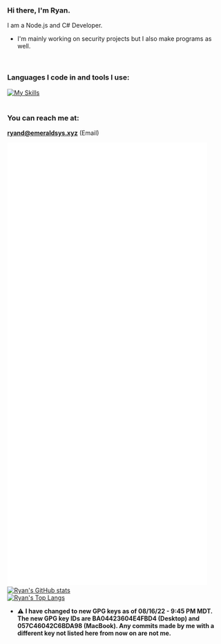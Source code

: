 ### Hi there, I'm Ryan.
I am a Node.js and C# Developer.
<br>
- I'm mainly working on security projects but I also make programs as well.
<br>

### Languages I code in and tools I use:
[![My Skills](https://skillicons.dev/icons?i=cs,cpp,net,ts,react,nextjs,gatsby,js,nodejs,electron,express,mongo,mysql,html,css,markdown,lua,java,androidstudio,vscode,visualstudio,git,github,githubactions,gitlab,docker,linux,nginx,aws,gcp,azure,cloudflare,vercel,netlify,aftereffects,photoshop,stackoverflow,discord,twitter,linkedin,mastodon)](https://skillicons.dev/)
<br>
<br>


### You can reach me at:
<b>ryand@emeraldsys.xyz</b> (Email)
<br>

![Metrics](/github-metrics.svg)
[![Ryan's GitHub stats](https://github-readme-stats-git-masterrstaa-rickstaa.vercel.app/api?username=elementemerald&show_icons=true&count_private=true&theme=dark)](https://github.com/anuraghazra/github-readme-stats)
<br>
[![Ryan's Top Langs](https://github-readme-stats-git-masterrstaa-rickstaa.vercel.app/api/top-langs/?username=elementemerald&theme=dark)](https://github.com/anuraghazra/github-readme-stats)
<br>
- ⚠️ <b>I have changed to new GPG keys as of 08/16/22 - 9:45 PM MDT. The new GPG key IDs are BA04423604E4FBD4 (Desktop) and 057C46042C6BDA98 (MacBook). Any commits made by me with a different key not listed here from now on are not me.</b>